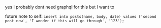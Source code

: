 yes I probably dont need graphql for this but I want to

future note to self: `insert into posts(name, body, date) values ('second post now', 'I wonder if this will go through', '123');`